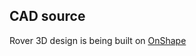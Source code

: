 ## CAD source
Rover 3D design is being built on [OnShape](https://cad.onshape.com/documents/239133669f4d5c1c58381066/v/e138f06f4808e5e6169b5c82/e/71e3041a4af3a245cfc2c266)
